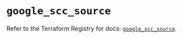 # `google_scc_source`

Refer to the Terraform Registry for docs: [`google_scc_source`](https://registry.terraform.io/providers/hashicorp/google-beta/6.9.0/docs/resources/google_scc_source).

